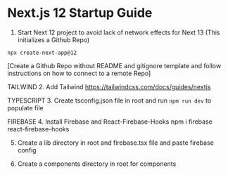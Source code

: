 # Next.js 12 Startup Guide

1. Start Next 12 project to avoid lack of network effects for Next 13 (This initializes a Github Repo)
```
npx create-next-app@12
```

[Create a Github Repo without README and gitignore template and follow instructions on how to connect to a remote Repo]

TAILWIND
2. Add Tailwind
https://tailwindcss.com/docs/guides/nextjs

TYPESCRIPT
3. Create tsconfig.json file in root and run `npm run dev` to populate file

FIREBASE
4. Install Firebase and React-Firebase-Hooks
npm i firebase react-firebase-hooks

5. Create a lib directory in root and firebase.tsx file and paste firebase config

6. Create a components directory in root for components
